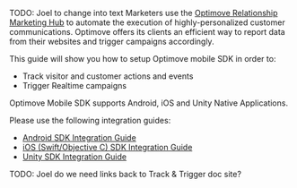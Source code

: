 TODO: Joel to change into text
Marketers use the [Optimove Relationship Marketing Hub](https://www.optimove.com/product) to automate the execution of highly-personalized customer communications. Optimove offers its clients an efficient way to report data from their websites and trigger campaigns accordingly.

This guide will show you how to setup Optimove mobile SDK in order to:

-   Track visitor and customer actions and events
-   Trigger Realtime campaigns

Optimove Mobile SDK supports Android, iOS and Unity Native Applications.

Please use the following integration guides:

 - [Android SDK Integration Guide](https://github.com/optimove-tech/Mobile-SDK-Integration-Guide/blob/mobile-sdk-general-page-v2.0/Android%20Integration%20Guide/readme.md)
 - [iOS (Swift/Objective C) SDK Integration Guide](https://github.com/optimove-tech/iOS-SDK-Integration-Guide)
 - [Unity SDK Integration Guide](https://github.com/optimove-tech/Unity-SDK-Integration-Guide)

 TODO: Joel do we need links back to Track & Trigger doc site?